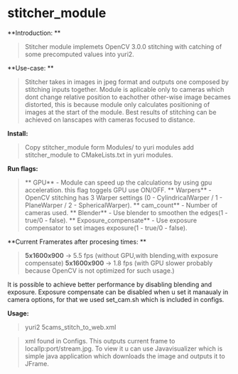# stitcher_module

**Introduction: ** 

>Stitcher module implemets OpenCV 3.0.0 stitching with catching of some precomputed values into yuri2.

**Use-case: ** 

>Stitcher takes in images in jpeg format and outputs one composed by stitching inputs together. Module is aplicable only to cameras which dont change relative position to eachother other-wise image becames distorted, this is because module only calculates positioning of images at the start of the module. Best results of stitching can be achieved on lanscapes with cameras focused to distance.

**Install:** 
>Copy stitcher_module form Modules/ to yuri modules add stitcher_module to CMakeLists.txt in yuri modules.

**Run flags:**  

>** GPU**  - Module can speed up the calculations by using gpu acceleration. this flag toggels GPU use ON/OFF.
>** Warpers**  - OpenCV stitching has 3 Warper settings (0 - CylindricalWarper / 1 - PlaneWarper / 2 - SphericalWarper).
>** cam_count**  - Number of cameras used.
>** Blender**  - Use blender to smoothen the edges(1 - true/0 - false).
>** Exposure_compensate**  - Use exposure compensator to set images exposure(1 - true/0 - false).

**Current Framerates after procesing times: ** 

>**5x1600x900**  -> 5.5 fps (without GPU,with blending,with exposure compensate)
>**5x1600x900**  -> 1.8 fps (with GPU slower probably because OpenCV is not optimized for such usage.)

It is possible to achieve better performance by disabling blending and exposure. Exposure compensate can be disabled when u set it manaualy in camera options, for that we used set_cam.sh which is included in configs.


**Usage:** 
>yuri2 5cams_stitch_to_web.xml 

>xml found in Configs. This outputs current frame to localIp:port/stream.jpg. To view it u can use Javavisualizer which is simple java application which downloads the image and outputs it to JFrame.
